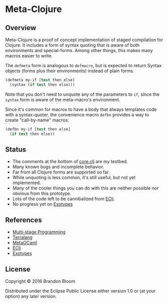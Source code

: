 # Meta-Clojure


## Overview

Meta-Clojure is a proof of concept implementation of staged compilation for
Clojure. It includes a form of syntax quoting that is aware of both
environments and special-forms. Among other things, this makes many macros
easier to write.

The `defmeta` form is analogous to `defmacro`, but is expected to return
Syntax objects (forms plus their environments) instead of plain forms.

```clojure
(defmeta my-if [test then else]
  (syntax (if test then else)))
```

Note that you don't need to unquote any of the parameters to `if`, since the
`syntax` form is aware of the meta-macro's environment.

Since it's common for macros to have a body that always templates code with
a syntax-quoter, the convenience macro `defbn` provides a way to create
"call-by-name" macros:

```clojure
(defbn my-if [test then else]
  (if test then else))
```


## Status

- The comments at the bottom of [core.clj](./src/metaclj/core.clj) are my
  testbed.
- Many known bugs and incomplete behavior.
- Far from all Clojure forms are supported so far.
- While unquoting is less common, it's still useful, but not yet implemented.
- Many of the cooler things you can do with this are neither possible nor
  obvious from this prototype.
- Lots of the code left to be cannibalized from [EClj][4].
- No progress yet on [Exotypes][4]


## References

- [Multi-stage Programming][1]
- [Terralang][2]
- [MetaOCaml][3]
- [EClj][4]
- [Exotypes][5]


## License

Copyright © 2016 Brandon Bloom

Distributed under the Eclipse Public License either version 1.0 or (at
your option) any later version.


[1]: https://www.cs.rice.edu/~taha/MSP/
[2]: http://terralang.org/
[3]: http://okmij.org/ftp/ML/MetaOCaml.html
[4]: https://github.com/brandonbloom/eclj
[5]: http://terralang.org/pldi083-devito.pdf
